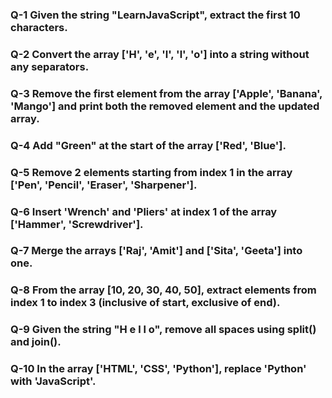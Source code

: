 ### Q-1 Given the string "LearnJavaScript", extract the first 10 characters.

### Q-2 Convert the array ['H', 'e', 'l', 'l', 'o'] into a string without any separators.

### Q-3 Remove the first element from the array ['Apple', 'Banana', 'Mango'] and print both the removed element and the updated array.

### Q-4 Add "Green" at the start of the array ['Red', 'Blue'].

### Q-5 Remove 2 elements starting from index 1 in the array ['Pen', 'Pencil', 'Eraser', 'Sharpener'].

### Q-6 Insert 'Wrench' and 'Pliers' at index 1 of the array ['Hammer', 'Screwdriver'].

### Q-7 Merge the arrays ['Raj', 'Amit'] and ['Sita', 'Geeta'] into one.

### Q-8 From the array [10, 20, 30, 40, 50], extract elements from index 1 to index 3 (inclusive of start, exclusive of end).

### Q-9 Given the string "H e l l o", remove all spaces using split() and join().

### Q-10 In the array ['HTML', 'CSS', 'Python'], replace 'Python' with 'JavaScript'.

